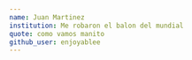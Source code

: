 ```yaml
---
name: Juan Martinez
institution: Me robaron el balon del mundial
quote: como vamos manito
github_user: enjoyablee
---
```


